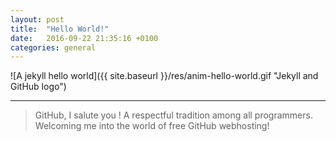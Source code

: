```yaml
---
layout: post
title:  "Hello World!"
date:   2016-09-22 21:35:16 +0100
categories: general
---
```

![A jekyll hello world]({{ site.baseurl }}/res/anim-hello-world.gif "Jekyll and GitHub logo")
___

>GitHub, I salute you !
A respectful tradition among all programmers.
Welcoming me into the world of free GitHub webhosting!
